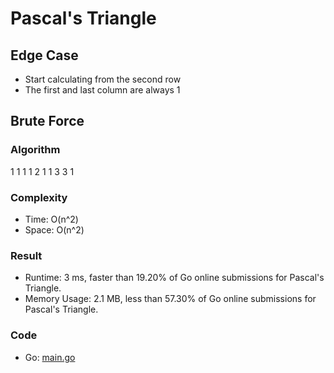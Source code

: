 # Pascal's Triangle


## Edge Case

- Start calculating from the second row
- The first and last column are always 1

## Brute Force


### Algorithm

1
1 1
1 2 1
1 3 3 1

### Complexity

- Time: O(n^2)
- Space: O(n^2)

### Result

- Runtime: 3 ms, faster than 19.20% of Go online submissions for Pascal's Triangle.
- Memory Usage: 2.1 MB, less than 57.30% of Go online submissions for Pascal's Triangle.

### Code

- Go: [main.go](#maingo)